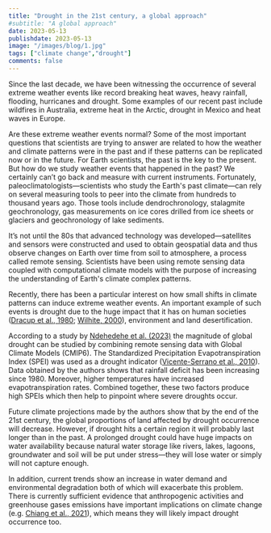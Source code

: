 ```yaml
---
title: "Drought in the 21st century, a global approach"
#subtitle: "A global approach"
date: 2023-05-13
publishdate: 2023-05-13
image: "/images/blog/1.jpg"
tags: ["climate change","drought"]
comments: false
---
```


Since the last decade, we have been witnessing the occurrence of several extreme weather events like record breaking heat waves, heavy rainfall, flooding, hurricanes and drought. Some examples  of our recent past include wildfires in Australia, extreme heat in the Arctic, drought in Mexico and heat waves in Europe. 

Are these extreme weather events normal? Some of the most important questions that scientists are trying to answer are related to how the weather and climate patterns were in the past and if these patterns can be replicated now or in the future. For Earth scientists, the past is the key to the present. But how do we study weather events that happened in the past? We certainly can’t go back and measure with current instruments. Fortunately, paleoclimatologists—scientists who study the Earth's past climate—can rely on several measuring tools to peer into the climate from hundreds to thousand years ago. Those tools include dendrochronology, stalagmite geochronology, gas measurements on ice cores drilled from ice sheets or glaciers and geochronology of lake sediments. 

It’s not until the 80s that advanced technology was developed—satellites and sensors were constructed and used to obtain geospatial data and thus observe changes on Earth over time from soil to atmosphere, a process called remote sensing. Scientists have been using remote sensing data coupled with computational climate models with the purpose of increasing the understanding of Earth's climate complex patterns. 

Recently, there has been a particular interest on how small shifts in climate patterns can induce extreme weather events. An important example of such events is drought due to the huge impact that it has on human societies ([Dracup et al., 1980](https://agupubs.onlinelibrary.wiley.com/doi/10.1029/WR016i002p00297); [Wilhite, 2000](https://www.taylorfrancis.com/books/mono/10.4324/9781315830896/droughts-donald-wilhite-donald-wilhite)), environment and land desertification. 

According to a study by [Ndehedehe et al. (2023)](https://www.sciencedirect.com/science/article/pii/S2666916122000494) the magnitude of global drought can be  studied by combining  remote sensing data with Global Climate Models (CMIP6). The Standardized Precipitation Evapotranspiration Index (SPEI) was used as a drought indicator ([Vicente-Serrano et al., 2010](https://journals.ametsoc.org/view/journals/clim/23/7/2009jcli2909.1.xml?tab_body=pdf)). Data obtained by the authors shows that rainfall deficit has been increasing since 1980. Moreover, higher temperatures have increased evapotranspiration rates. Combined together, these two factors produce high SPEIs which then help to pinpoint where severe droughts occur. 

Future climate projections made by the authors show that  by the end of the 21st century, the global proportions of land affected by drought occurrence will decrease. However, if drought hits a certain region it will probably last longer than in the past. A prolonged drought could have huge impacts on water availability because natural water storage like rivers, lakes, lagoons, groundwater and soil will be put under stress—they will lose water or simply will not capture enough.

In addition, current trends show an increase in  water demand  and environmental degradation both of which will exacerbate this problem. There is currently sufficient evidence that anthropogenic activities and greenhouse gases emissions have important implications on climate change (e.g. [Chiang et al., 2021](https://www.nature.com/articles/s41467-021-22314-w)), which means they will likely impact drought occurrence too. 
